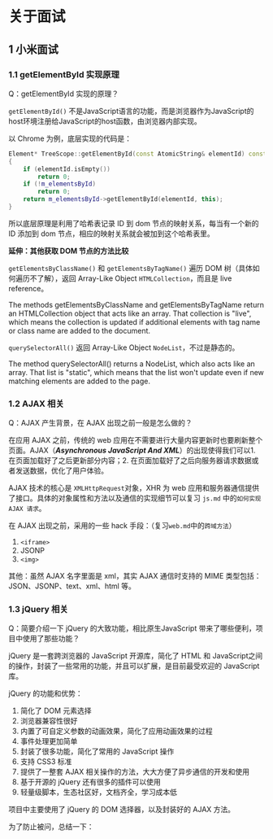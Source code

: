 # 关于面试
## 1 小米面试
### 1.1 getElementById 实现原理
Q：getElementById 实现的原理？

`getElementById()` 不是JavaScript语言的功能，而是浏览器作为JavaScript的host环境注册给JavaScript的host函数，由浏览器内部实现。

以 Chrome 为例，底层实现的代码是：
```cpp
Element* TreeScope::getElementById(const AtomicString& elementId) const
{
    if (elementId.isEmpty())
        return 0;
    if (!m_elementsById)
        return 0;
    return m_elementsById->getElementById(elementId, this);
}
```
所以底层原理是利用了哈希表记录 ID 到 dom 节点的映射关系，每当有一个新的 ID 添加到 dom 节点，相应的映射关系就会被加到这个哈希表里。

**延伸：其他获取 DOM 节点的方法比较**

`getElementsByClassName()` 和 `getElementsByTagName()` 遍历 DOM 树（具体如何遍历不了解），返回 Array-Like Object `HTMLCollection`，而且是 live reference。

The methods getElementsByClassName and getElementsByTagName return an HTMLCollection object that acts like an array. That collection is "live", which means the collection is updated if additional elements with tag name or class name are added to the document.

`querySelectorAll()` 返回 Array-Like Object `NodeList`，不过是静态的。

The method querySelectorAll() returns a NodeList, which also acts like an array. That list is "static", which means that the list won't update even if new matching elements are added to the page.
### 1.2 AJAX 相关
Q：AJAX 产生背景，在 AJAX 出现之前一般是怎么做的？

在应用 AJAX 之前，传统的 web 应用在不需要进行大量内容更新时也要刷新整个页面。AJAX（***Asynchronous JavaScript And XML***）的出现使得我们可以1. 在页面加载好了之后更新部分内容；2. 在页面加载好了之后向服务器请求数据或者发送数据，优化了用户体验。

AJAX 技术的核心是 `XMLHttpRequest`对象，XHR 为 web 应用和服务器通信提供了接口。具体的对象属性和方法以及通信的实现细节可以复习 `js.md` 中的`如何实现 AJAX 请求`。

在 AJAX 出现之前，采用的一些 hack 手段：（复习`web.md`中的`跨域方法`）
1. `<iframe>`
2. JSONP
3. `<img>`

其他：虽然 AJAX 名字里面是 xml，其实 AJAX 通信时支持的 MIME 类型包括：JSON、JSONP、text、xml、html 等。
### 1.3 jQuery 相关
Q：简要介绍一下 jQuery 的大致功能，相比原生JavaScript 带来了哪些便利，项目中使用了那些功能？

jQuery 是一套跨浏览器的 JavaScript 开源库，简化了 HTML 和 JavaScript之间的操作，封装了一些常用的功能，并且可以扩展，是目前最受欢迎的 JavaScript 库。

jQuery 的功能和优势：
1. 简化了 DOM 元素选择
2. 浏览器兼容性很好
3. 内置了可自定义参数的动画效果，简化了应用动画效果的过程
4. 事件处理更加简单
5. 封装了很多功能，简化了常用的 JavaScript 操作
6. 支持 CSS3 标准
7. 提供了一整套 AJAX 相关操作的方法，大大方便了异步通信的开发和使用
8. 基于开源的 jQuery 还有很多的插件可以使用
9. 轻量级脚本，生态社区好，文档齐全，学习成本低

项目中主要使用了 jQuery 的 DOM 选择器，以及封装好的 AJAX 方法。

为了防止被问，总结一下：

